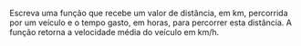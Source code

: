 Escreva uma função que recebe um valor de distância, em km, percorrida por um veículo e o tempo gasto, em horas, para percorrer esta distância. A função retorna a velocidade média do veículo em km/h.
